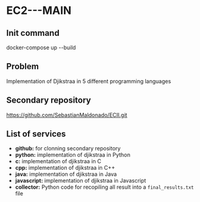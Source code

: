 # EC2---MAIN

## Init command
docker-compose up --build

## Problem
Implementation of Djikstraa in 5 different programming languages

## Secondary repository
https://github.com/SebastianMaldonado/ECII.git

## List of services
- **github:** for clonning secondary repository
- **python:** implementation of djikstraa in Python
- **c:** implementation of djikstraa in C
- **cpp:** implementation of djikstraa in C++
- **java:** implementation of djikstraa in Java
- **javascript:** implementation of djikstraa in Javascript
- **collector:** Python code for recopiling all result into a `final_results.txt` file
